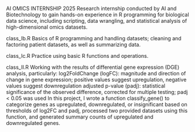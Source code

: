 AI OMICS INTERNSHIP 2025
Research internship conducted by AI and Biotechnology to gain hands-on experience in R programming for biological data science, including scripting, data wrangling, and statistical analysis of high-dimensional omics datasets.

class_Ib.R
Basics of R programming and handling datasets; cleaning and factoring patient datasets, as well as summarizing data.

class_Ic.R
Practice using basic R functions and operations.

class_II.R
Working with the results of differential gene expression (DGE) analysis, particularly:
  log2FoldChange (logFC): magnitude and direction of change in gene expression; positive values suggest upregulation, negative values suggest downregulation
  adjusted p-value (padj): statistical significance of the observed difference, corrected for multiple testing; padj < 0.05 was used
In this project, I wrote a function classify_gene() to categorize genes as upregulated, downregulated, or insignificant based on thresholds of log2FC and padj, processed two provided datasets using this function, and generated summary counts of upregulated and downregulated genes.
  

